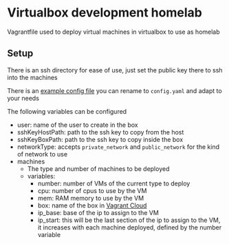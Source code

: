 # Virtualbox development homelab

Vagrantfile used to deploy virtual machines in virtualbox to use as homelab

## Setup

There is an ssh directory for ease of use, just set the public key there to ssh into the machines

There is an [example config file](config.yaml.example) you can rename to ```config.yaml``` and adapt to your needs

The following variables can be configured

- user: name of the user to create in the box
- sshKeyHostPath: path to the ssh key to copy from the host
- sshKeyBoxPath: path to the ssh key to copy inside the box
- networkType: accepts `private_network` and `public_network` for the kind of network to use
- machines
    - The type and number of machines to be deployed
    - variables:
        - number: number of VMs of the current type to deploy
        - cpu: number of cpus to use by the VM
        - mem: RAM memory to use by the VM
        - box: name of the box in [Vagrant Cloud](https://app.vagrantup.com/boxes/search)
        - ip_base: base of the ip to assign to the VM
        - ip_start: this will be the last section of the ip to assign to the VM, it increases with each machine deployed, defined by the number variable
